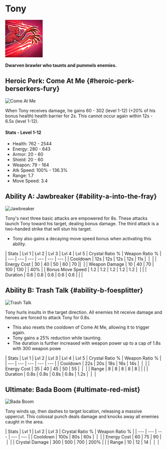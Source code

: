 # Tony

![](../../.gitbook/assets/image%20%2862%29.png)

**Dwarven brawler who taunts and pummels enemies.**

## Heroic Perk: Come At Me {#heroic-perk-berserkers-fury}

![Come At Me](https://jd3sljkvzi-flywheel.netdna-ssl.com/wp-content/uploads/2019/10/Tony_PERK.jpg)

When Tony receives damage, he gains 60 - 302 \(level 1-12\) \(+20% of his bonus health\) health barrier for 2s. This cannot occur again within 12s - 6.5s \(level 1-12\).

#### Stats - Level 1-12

* Health: 762 - 2544
* Energy: 280 - 643
* Armor: 20 - 60
* Shield: 20 - 60
* Weapon: 79 - 164
* Atk Speed: 100% - 136.3%
* Range: 1.7
* Move Speed: 3.4

## Ability A: Jawbreaker {#ability-a-into-the-fray}

![Jawbreaker](https://jd3sljkvzi-flywheel.netdna-ssl.com/wp-content/uploads/2019/10/Tony_A.jpg)

Tony's next three basic attacks are empowered for 8s. These attacks launch Tony toward his target, dealing bonus damage. The third attack is a two-handed strike that will stun his target.

* Tony also gains a decaying move speed bonus when activating this ability.

| Stats | Lvl 1 | Lvl 2 | Lvl 3 | Lvl 4 | Lvl 5 | Crystal Ratio % | Weapon Ratio % |
| --- | --- | --- | --- | --- | --- |
| Cooldown | 12s | 12s | 12s | 12s | 11s | ​ | ​ |
| Energy Cost | 30 | 40 | 50 | 60 | 70 | ​ | ​ |
| Weapon Damage | 10 | 40 | 70 | 100 | 130 |  | 40%​ |
| Bonus Move Speed | 1.2 | 1.2 | 1.2 | 1.2 | 1.2 | ​ |  |
| Duration | 0.6 | 0.6 | 0.6 | 0.6​ | 0.6​ |  |  |

## Ability B: Trash Talk {#ability-b-foesplitter}

![Trash Talk](https://jd3sljkvzi-flywheel.netdna-ssl.com/wp-content/uploads/2019/10/Tony_B.jpg)

Tony hurls insults in the target direction. All enemies hit receive damage and heroes are forced to attack Tony for 0.8s.

* This also resets the cooldown of Come At Me, allowing it to trigger again. 
* Tony gains a 25% reduction while taunting.
* The duration is further increased with weapon power up to a cap of 1.8s with 300 weapon powe

| Stats | Lvl 1 | Lvl 2 | Lvl 3 | Lvl 4 | Lvl 5 | Crystal Ratio % | Weapon Ratio % |
| --- | --- | --- | --- | --- |
| Cooldown | 22s | 20s | 18s | 16s | 14s | ​ | ​ |
| Energy Cost | 35 | 40 | 45 | 50 | 55 | ​ | ​ |
| Range | 8 | 8 | 8 | 8 | 8 |  |  |
| Duration | 0.8s | 0.8s | 0.8s | 0.8s | 1.2s | ​ | ​ |

## Ultimate: Bada Boom {#ultimate-red-mist}

![Bada Boom](https://jd3sljkvzi-flywheel.netdna-ssl.com/wp-content/uploads/2019/10/Tony_C.jpg)

Tony winds up, then dashes to target location, releasing a massive uppercut. This colossal punch deals damage and knocks away all enemies caught in the area.

| Stats | Lvl 1 | Lvl 2 | Lvl 3 | Crystal Ratio % | Weapon Ratio % |
| --- | --- | --- | --- | --- |
| Cooldown | 100s | 80s | 60s | ​ | ​ |
| Energy Cost | 60 | 75 | 90 | ​ | ​ |
| Crystal Damage | 300 | 500 | 700 | 200% |  |
| Range | 10 | 12 | 14 | ​ | ​ |

